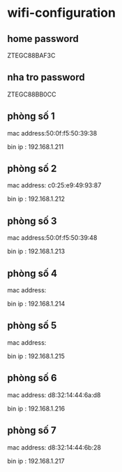 # wifi-configuration

## home password

ZTEGC88BAF3C

## nha tro password

ZTEGC88BB0CC

## phòng số 1

mac address:50:0f:f5:50:39:38

bin ip : 192.168.1.211


## phòng số 2

mac address: c0:25:e9:49:93:87	

bin ip : 192.168.1.212


## phòng số 3

mac address:50:0f:f5:50:39:48

bin ip : 192.168.1.213


## phòng số 4

mac address:

bin ip : 192.168.1.214



## phòng số 5

mac address: 

bin ip : 192.168.1.215


## phòng số 6

mac address: d8:32:14:44:6a:d8

bin ip : 192.168.1.216


## phòng số 7

mac address: d8:32:14:44:6b:28

bin ip : 192.168.1.217
